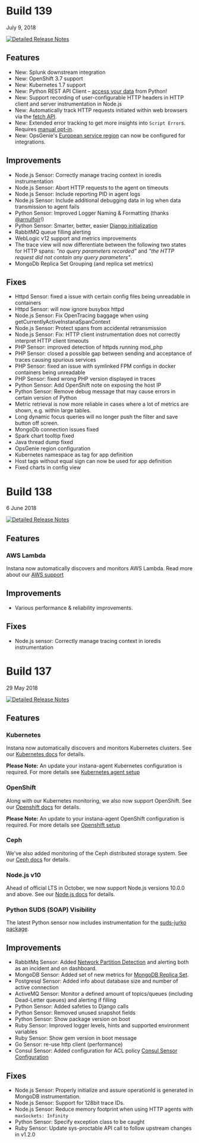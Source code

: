 # Build 139

July 9, 2018

[![Detailed Release Notes](https://img.shields.io/badge/detailed%20release%20notes-139-brightgreen.svg)](https://docs.instana.io/releases/notes/build_139/)

## Features
 - New: Splunk downstream integration
 - New: OpenShift 3.7 support
 - New: Kubernetes 1.7 support
 - New: Python REST API Client – [access your data](https://github.com/instana/python-sensor/pull/52) from Python!
 - New: Support recording of user-configurable HTTP headers in HTTP client and server instrumentation in Node.js
 - New: Automatically track HTTP requests initiated within web browsers via the [fetch API](https://fetch.spec.whatwg.org/).
 - New: Extended error tracking to get more insights into `Script Error`s. Requires [manual opt-in](/products/website_monitoring/api#insights-into-script-errors).
 - New: OpsGenie's [European service region](https://docs.opsgenie.com/docs/european-service-region) can now be configured for integrations.

## Improvements
 - Node.js Sensor: Correctly manage tracing context in ioredis instrumentation
 - Node.js Sensor: Abort HTTP requests to the agent on timeouts
 - Node.js Sensor: Include reporting PID in agent logs
 - Node.js Sensor: Include additional debugging data in log when data transmission to agent fails
 - Python Sensor: Improved Logger Naming & Formatting (thanks [@arnulfojr](https://github.com/instana/python-sensor/pull/82)!)
 - Python Sensor: Smarter, better, easier [Django initialization](https://github.com/instana/python-sensor/releases/tag/0.9.0)
 - RabbitMQ queue filling alerting
 - WebLogic v12 support and metrics improvements
 - The trace view will now differentiate between the following two states for HTTP spans: *"no query parameters recorded"* and *"the HTTP request did not contain any query parameters"*.
 - MongoDb Replica Set Grouping (and replica set metrics)

## Fixes
 - Httpd Sensor: fixed a issue with certain config files being unreadable in containers
 - Httpd Sensor: will now ignore busybox httpd
 - Node.js Sensor: Fix OpenTracing baggage when using getCurrentlyActiveInstanaSpanContext
 - Node.js Sensor: Protect spans from accidental retransmission
 - Node.js Sensor: Fix: HTTP client instrumentation does not correctly interpret HTTP client timeouts
 - PHP Sensor: improved detection of httpds running mod_php
 - PHP Sensor: closed a possible gap between sending and acceptance of traces causing spurious services
 - PHP Sensor: fixed an issue with symlinked FPM configs in docker containers being unreadable
 - PHP Sensor: fixed wrong PHP version displayed in traces
 - Python Sensor: Add OpenShift note on exposing the host IP
 - Python Sensor: Remove debug message that may cause errors in certain version of Python
 - Metric retrieval is now more reliable in cases where a lot of metrics are shown, e.g. within large tables.
 - Long dynamic focus queries will no longer push the filter and save button off screen.
 - MongoDb connection issues fixed
 - Spark chart tooltip fixed
 - Java thread dump fixed
 - OpsGenie region configuration
 - Kubernetes namespace as tag for app definition
 - Host tags without equal sign can now be used for app definition
 - Fixed charts in config view

# Build 138

6 June 2018

[![Detailed Release Notes](https://img.shields.io/badge/detailed%20release%20notes-138-brightgreen.svg)](https://docs.instana.io/releases/notes/build_138/)

## Features

### AWS Lambda

Instana now automatically discovers and monitors AWS Lambda. Read more about our [AWS support](https://docs.instana.io/ecosystem/aws)

## Improvements

- Various performance & reliability improvements.

## Fixes

- Node.js sensor: Correctly manage tracing context in ioredis instrumentation


# Build 137

29 May 2018

[![Detailed Release Notes](https://img.shields.io/badge/detailed%20release%20notes-137-brightgreen.svg)](https://docs.instana.io/releases/notes/build_137/)

## Features

### Kubernetes

Instana now automatically discovers and monitors Kubernetes clusters. See our [Kubernetes docs](https://docs.instana.io/ecosystem/kubernetes/) for details.

**Please Note:** An update your instana-agent Kubernetes configuration is required. For more details see [Kubernetes agent setup](https://docs.instana.io/quick_start/agent_setup/container/kubernetes/)

### OpenShift

Along with our Kubernetes monitoring, we also now support OpenShift. See our [Openshift docs](https://docs.instana.io/ecosystem/openshift/) for details.

**Please Note:** An update to your instana-agent OpenShift configuration is required. For more details see [Openshift setup](https://docs.instana.io/quick_start/agent_setup/container/openshift/)

### Ceph

We've also added monitoring of the Ceph distributed storage system. See our [Ceph docs](https://docs.instana.io/ecosystem/ceph/) for details.

### Node.js v10

Ahead of official LTS in October, we now support Node.js versions 10.0.0 and above. See our [Node.js docs](https://docs.instana.io/ecosystem/node-js/#supported-versions) for details.

### Python SUDS (SOAP) Visibility

The latest Python sensor now includes instrumentation for the [suds-jurko package](https://pypi.org/project/suds-jurko/).

## Improvements

- RabbitMq Sensor: Added [Network Partition Detection](https://www.rabbitmq.com/partitions.html) and alerting both as an incident and on dashboard.
- MongoDB Sensor: Added set of new metrics for [MongoDB Replica Set](https://docs.mongodb.com/manual/replication/).
- Postgresql Sensor: Added info about database size and number of active connection
- ActiveMQ Sensor: Monitor a defined amount of topics/queues (including Dead-Letter queues) and alerting if filling
- Python Sensor: Added safeties to Django calls
- Python Sensor: Removed unused snapshot fields
- Python Sensor: Show package version on boot
- Ruby Sensor: Improved logger levels, hints and supported environment variables
- Ruby Sensor: Show gem version in boot message
- Go Sensor: re-use http client (performance)
- Consul Sensor: Added configuration for ACL policy [Consul Sensor Configuration](https://docs.instana.io/ecosystem/consul/#configuration)


## Fixes

- Node.js Sensor: Properly initialize and assure operationId is generated in MongoDB instrumentation.
- Node.js Sensor: Support for 128bit trace IDs.
- Node.js Sensor: Reduce memory footprint when using HTTP agents with `maxSockets: Infinity`
- Python Sensor: Specify exception class to be caught
- Ruby Sensor: Update sys-proctable API call to follow upstream changes in v1.2.0
